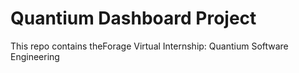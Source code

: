 # Quantium Dashboard Project
This repo contains theForage Virtual Internship: Quantium Software Engineering
